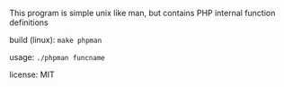 This program is simple unix like man, but contains PHP internal function definitions

build (linux):
`make phpman`

usage:
`./phpman funcname`

license: MIT